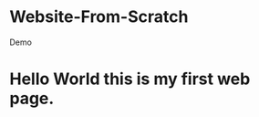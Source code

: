 # Website-From-Scratch
Demo
<!DOCTYPE html>
<html lang="en">
<head>
	<meta charset="UTF-8">
	<meta http-equiv="X-UA-Compatible" content="IE=edge">
	<meta name="viewport" content="width=device-width, initial-scale=1.0">
	<title>GFG</title>
</head>
<body>
	<h1>Hello World this is my first web page.</h1>
</body>
</html>

